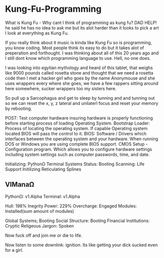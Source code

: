 # Kung-Fu-Programming


What is Kung Fu - Why cant I think of programming as kung fu? DAD HELP! he said he has no idea to ask me but its alot harder than it looks to pick a art I look at everything as Kung Fu. 

If you really think about it music is kinda like Kung Fu so is programming, you know coding. Most people think its easy to do but it takes alot of preperation and forthought. I was thinking about all of this 20 years ago and I still dont know which programming language to use. Hell, no one does. 

I was looking into egytian mythology and heard of this tablet, that weighs like 9000 pounds called rosetta stone and thought that we need a rosetta code then I met a hacker girl who goes by the name Anonymouse and she uses wrappers every where she goes, we have a few rappers sitting around here somewhere, sucker wrappers too my sisters here. 

So pull up a Sarcophagus and get to sleep by tunning and and tunning out so we can reset the x, y, z lateral and unilaterl focus and reset your memory by rebooting.

POST: Test computer hardware insuring hardware is properly functioning before starting process of loading Operating System.
Bootstrap Loader: Process of locating the operating system. If capable Operating system located BIOS will pass the control to it.
BIOS: Software / Drivers which interfaces between the operating system and your hardware. When running DOS or Windows you are using complete BIOS support.
CMOS Setup - Configuration program. Which allows you to configure hardware settings including system settings such as computer passwords, time, and date.

Initializing: PythonΩ Terminal
Systems Status: Booting
Scanning: Life Support
Initilizing Reticulating Splines


VIManaΩ
---------------------
PythonΩ: v1.Alpha 
Terminal: v1.Alpha

Hull: 198% Inegrity
Power: 229% 
Overcharge: Engaged
Modules: Installed(sum amount of modules)

Global Systems; Booting
Social Structure: Booting
Financial Institutions: Cryptic
Religeous Jargon: Spoken

Now fuck off and join me or die to life.

Now listen to some downlink: ignition.
Its like getting your dick sucked even for a girl.
